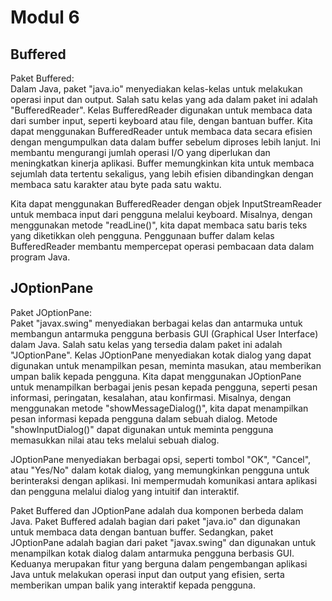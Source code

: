 
# Modul 6





## Buffered

Paket Buffered:\
Dalam Java, paket "java.io" menyediakan kelas-kelas untuk melakukan operasi input dan output. Salah satu kelas yang ada dalam paket ini adalah "BufferedReader". Kelas BufferedReader digunakan untuk membaca data dari sumber input, seperti keyboard atau file, dengan bantuan buffer.
Kita dapat menggunakan BufferedReader untuk membaca data secara efisien dengan mengumpulkan data dalam buffer sebelum diproses lebih lanjut. Ini membantu mengurangi jumlah operasi I/O yang diperlukan dan meningkatkan kinerja aplikasi. Buffer memungkinkan kita untuk membaca sejumlah data tertentu sekaligus, yang lebih efisien dibandingkan dengan membaca satu karakter atau byte pada satu waktu.

Kita dapat menggunakan BufferedReader dengan objek InputStreamReader untuk membaca input dari pengguna melalui keyboard. Misalnya, dengan menggunakan metode "readLine()", kita dapat membaca satu baris teks yang diketikkan oleh pengguna. Penggunaan buffer dalam kelas BufferedReader membantu mempercepat operasi pembacaan data dalam program Java.
## JOptionPane

Paket JOptionPane:\
Paket "javax.swing" menyediakan berbagai kelas dan antarmuka untuk membangun antarmuka pengguna berbasis GUI (Graphical User Interface) dalam Java. Salah satu kelas yang tersedia dalam paket ini adalah "JOptionPane". Kelas JOptionPane menyediakan kotak dialog yang dapat digunakan untuk menampilkan pesan, meminta masukan, atau memberikan umpan balik kepada pengguna.
Kita dapat menggunakan JOptionPane untuk menampilkan berbagai jenis pesan kepada pengguna, seperti pesan informasi, peringatan, kesalahan, atau konfirmasi. Misalnya, dengan menggunakan metode "showMessageDialog()", kita dapat menampilkan pesan informasi kepada pengguna dalam sebuah dialog. Metode "showInputDialog()" dapat digunakan untuk meminta pengguna memasukkan nilai atau teks melalui sebuah dialog.

JOptionPane menyediakan berbagai opsi, seperti tombol "OK", "Cancel", atau "Yes/No" dalam kotak dialog, yang memungkinkan pengguna untuk berinteraksi dengan aplikasi. Ini mempermudah komunikasi antara aplikasi dan pengguna melalui dialog yang intuitif dan interaktif.

Paket Buffered dan JOptionPane adalah dua komponen berbeda dalam Java. Paket Buffered adalah bagian dari paket "java.io" dan digunakan untuk membaca data dengan bantuan buffer. Sedangkan, paket JOptionPane adalah bagian dari paket "javax.swing" dan digunakan untuk menampilkan kotak dialog dalam antarmuka pengguna berbasis GUI. Keduanya merupakan fitur yang berguna dalam pengembangan aplikasi Java untuk melakukan operasi input dan output yang efisien, serta memberikan umpan balik yang interaktif kepada pengguna.
